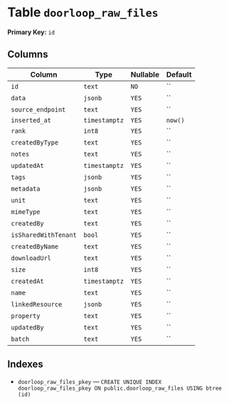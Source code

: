 # Table `doorloop_raw_files`

**Primary Key:** `id`

## Columns

| Column | Type | Nullable | Default |
|---|---|---|---|
| `id` | `text` | `NO` | `` |
| `data` | `jsonb` | `YES` | `` |
| `source_endpoint` | `text` | `YES` | `` |
| `inserted_at` | `timestamptz` | `YES` | `now()` |
| `rank` | `int8` | `YES` | `` |
| `createdByType` | `text` | `YES` | `` |
| `notes` | `text` | `YES` | `` |
| `updatedAt` | `timestamptz` | `YES` | `` |
| `tags` | `jsonb` | `YES` | `` |
| `metadata` | `jsonb` | `YES` | `` |
| `unit` | `text` | `YES` | `` |
| `mimeType` | `text` | `YES` | `` |
| `createdBy` | `text` | `YES` | `` |
| `isSharedWithTenant` | `bool` | `YES` | `` |
| `createdByName` | `text` | `YES` | `` |
| `downloadUrl` | `text` | `YES` | `` |
| `size` | `int8` | `YES` | `` |
| `createdAt` | `timestamptz` | `YES` | `` |
| `name` | `text` | `YES` | `` |
| `linkedResource` | `jsonb` | `YES` | `` |
| `property` | `text` | `YES` | `` |
| `updatedBy` | `text` | `YES` | `` |
| `batch` | `text` | `YES` | `` |

## Indexes

- `doorloop_raw_files_pkey` — `CREATE UNIQUE INDEX doorloop_raw_files_pkey ON public.doorloop_raw_files USING btree (id)`